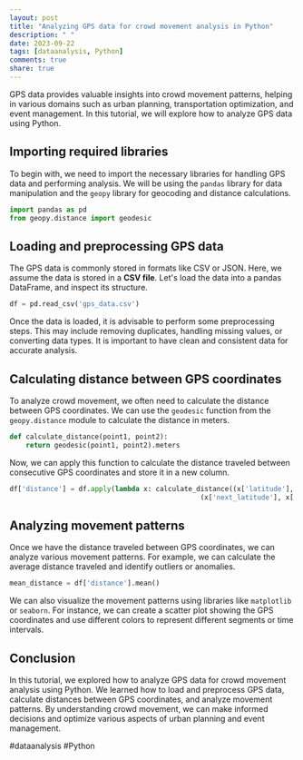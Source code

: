 ```yaml
---
layout: post
title: "Analyzing GPS data for crowd movement analysis in Python"
description: " "
date: 2023-09-22
tags: [dataanalysis, Python]
comments: true
share: true
---
```


GPS data provides valuable insights into crowd movement patterns, helping in various domains such as urban planning, transportation optimization, and event management. In this tutorial, we will explore how to analyze GPS data using Python.

## Importing required libraries

To begin with, we need to import the necessary libraries for handling GPS data and performing analysis. We will be using the `pandas` library for data manipulation and the `geopy` library for geocoding and distance calculations.

```python
import pandas as pd
from geopy.distance import geodesic
```

## Loading and preprocessing GPS data

The GPS data is commonly stored in formats like CSV or JSON. Here, we assume the data is stored in a **CSV file**. Let's load the data into a pandas DataFrame, and inspect its structure.

```python
df = pd.read_csv('gps_data.csv')
```

Once the data is loaded, it is advisable to perform some preprocessing steps. This may include removing duplicates, handling missing values, or converting data types. It is important to have clean and consistent data for accurate analysis.

## Calculating distance between GPS coordinates

To analyze crowd movement, we often need to calculate the distance between GPS coordinates. We can use the `geodesic` function from the `geopy.distance` module to calculate the distance in meters.

```python
def calculate_distance(point1, point2):
    return geodesic(point1, point2).meters
```

Now, we can apply this function to calculate the distance traveled between consecutive GPS coordinates and store it in a new column.

```python
df['distance'] = df.apply(lambda x: calculate_distance((x['latitude'], x['longitude']), 
                                               (x['next_latitude'], x['next_longitude'])), axis=1)
```

## Analyzing movement patterns

Once we have the distance traveled between GPS coordinates, we can analyze various movement patterns. For example, we can calculate the average distance traveled and identify outliers or anomalies.

```python
mean_distance = df['distance'].mean()
```

We can also visualize the movement patterns using libraries like `matplotlib` or `seaborn`. For instance, we can create a scatter plot showing the GPS coordinates and use different colors to represent different segments or time intervals.

## Conclusion

In this tutorial, we explored how to analyze GPS data for crowd movement analysis using Python. We learned how to load and preprocess GPS data, calculate distances between GPS coordinates, and analyze movement patterns. By understanding crowd movement, we can make informed decisions and optimize various aspects of urban planning and event management.

#dataanalysis #Python